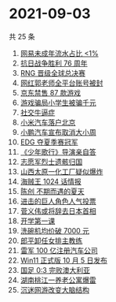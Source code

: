 # 2021-09-03

共 25 条

<!-- BEGIN -->
<!-- 最后更新时间 Fri Sep 03 2021 19:04:52 GMT+0800 (China Standard Time) -->

1. [网易未成年流水占比 <1%](https://www.zhihu.com/search?q=网易游戏)
1. [抗日战争胜利 76 周年](https://www.zhihu.com/search?q=抗日战争胜利)
1. [RNG 晋级全球总决赛](https://www.zhihu.com/search?q=RNG)
1. [网红郭老师全平台账号被封](https://www.zhihu.com/search?q=郭老师)
1. [京东禁售 87 款游戏](https://www.zhihu.com/search?q=禁售游戏)
1. [游戏骗局小学生被骗千元](https://www.zhihu.com/search?q=游戏骗局)
1. [社交牛逼症](https://www.zhihu.com/search?q=社交牛逼症)
1. [小米汽车落户北京](https://www.zhihu.com/search?q=小米汽车总部)
1. [小鹏汽车宣布取消大小周](https://www.zhihu.com/search?q=小鹏汽车)
1. [EDG 夺夏季赛冠军](https://www.zhihu.com/search?q=EDG)
1. [《少年歌行》导演亲自答](https://www.zhihu.com/search?q=少年歌行)
1. [志愿军烈士遗骸归国](https://www.zhihu.com/search?q=志愿军)
1. [山西太原一化工厂疑似爆炸](https://www.zhihu.com/search?q=太原化工厂)
1. [海贼王 1024 话情报](https://www.zhihu.com/search?q=海贼王)
1. [陈创 不期而遇的夏天](https://www.zhihu.com/search?q=不期而遇的夏天)
1. [进击的巨人角色人气投票](https://www.zhihu.com/search?q=进击的巨人)
1. [菅义伟或将辞去日本首相](https://www.zhihu.com/search?q=菅义伟)
1. [开学第一课](https://www.zhihu.com/search?q=开学第一课)
1. [洗碗机均价破 7000 元](https://www.zhihu.com/search?q=洗碗机)
1. [郎平卸任女排主教练](https://www.zhihu.com/search?q=郎平)
1. [雷军 100 亿注册汽车公司](https://www.zhihu.com/search?q=小米汽车)
1. [Win11 正式版 10 月 5 日发布](https://www.zhihu.com/search?q=Windows11)
1. [国足 0:3 完败澳大利亚](https://www.zhihu.com/search?q=中国男足)
1. [湖南桃江一养老公寓爆雷](https://www.zhihu.com/search?q=湖南桃江)
1. [沉迷网游改变大脑结构](https://www.zhihu.com/search?q=大脑结构)

<!-- END -->

